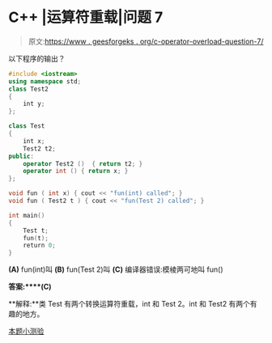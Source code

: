 # C++ |运算符重载|问题 7

> 原文:[https://www . geesforgeks . org/c-operator-overload-question-7/](https://www.geeksforgeeks.org/c-operator-overloading-question-7/)

以下程序的输出？

```cpp
#include <iostream>
using namespace std;
class Test2
{
    int y;
};

class Test
{
    int x;
    Test2 t2;
public:
    operator Test2 ()  { return t2; }
    operator int () { return x; }
};

void fun ( int x) { cout << "fun(int) called"; }
void fun ( Test2 t ) { cout << "fun(Test 2) called"; }

int main()
{
    Test t;
    fun(t);
    return 0;
}
```

**(A)** fun(int)叫
**(B)** fun(Test 2)叫
**(C)** 编译器错误:模棱两可地叫 fun()

**答案:****(C)**

**解释:**类 Test 有两个转换运算符重载，int 和 Test 2。int 和 Test2 有两个有趣的地方。

[本题小测验](https://www.geeksforgeeks.org/quiz-corner-gq/)